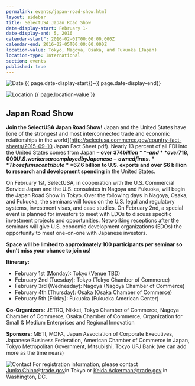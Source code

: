 ```yaml
---
permalink: events/japan-road-show.html
layout: sidebar
title: SelectUSA Japan Road Show
date-display-start: February 1-
date-display-end: 5, 2016
calendar-start": 2016-02-01T00:00:00.000Z
calendar-end: 2016-02-05T00:00:00.000Z
location-value: Tokyo, Nagoya, Osaka, and Fukuoka (Japan)
location-type: International
section: events
published: true
---
```


![Date](https://google.github.io/material-design-icons/action/svg/design/ic_event_24px.svg "Date") {{ page.date-display-start}}-{{ page.date-display-end}}

![Location](http://google.github.io/material-design-icons/social/svg/design/ic_location_city_24px.svg "Location") {{ page.location-value }}

## Japan Road Show

**Join the SelectUSA Japan Road Show!** Japan and the United States have [one of the strongest and most interconnected trade and economic relationships in the world](http://selectusa.commerce.gov/country-fact-sheets/2015-09-10 Japan Fact Sheet.pdf). Nearly 13 percent of all FDI into the United States comes from Japan – **over $374 billion** – and **over 718,000 U.S. workers are employed by Japanese-owned firms.** Those firms contribute **$67.6 billion to U.S. exports and over $6 billion to research and development spending** in the United States.  

On February 1st, SelectUSA, in cooperation with the U.S. Commercial Service Japan and the U.S. consulates in Nagoya and Fukuoka, will begin the Japan Road Show in Tokyo. Over the following days in Nagoya, Osaka, and Fukuoka, the seminars will focus on the U.S. legal and regulatory systems, investment visas, and case studies. On February 2nd, a special event is planned for investors to meet with EDOs to discuss specific investment projects and opportunities. Networking receptions after the seminars will give U.S. economic development organizations (EDOs) the opportunity to meet one-on-one with Japanese investors. 

**Space will be limited to approximately 100 participants per seminar so don’t miss your chance to join us!**

**Itinerary:** 
- February 1st (Monday): Tokyo (Venue TBD)
- February 2nd (Tuesday): Tokyo (Tokyo Chamber of Commerce)
- February 3rd (Wednesday): Nagoya (Nagoya Chamber of Commerce)
- February 4th (Thursday): Osaka (Osaka Chamber of Commerce)
- February 5th (Friday): Fukuoka (Fukuoka American Center)

**Co-Organizers:** JETRO, Nikkei, Tokyo Chamber of Commerce, Nagoya Chamber of Commerce, Osaka Chamber of Commerce, Organization for Small & Medium Enterprises and Regional Innovation

**Sponsors:** METI, MOFA, Japan Association of Corporate Executives, Japanese Business Federation, American Chamber of Commerce in Japan, Tokyo Metropolitan Government, Mitsubishi, Tokyo UFJ Bank (we can add more as the time nears)

![Contact](https://google.github.io/material-design-icons/action/svg/design/ic_question_answer_24px.svg "Contact") For registration information, please contact [Junko.Chino@trade.gov](mailto:junko.chino@trade.gov)in Tokyo or [Keida.Ackerman@trade.gov](mailto:keida.ackerman@trade.gov) in Washington, DC.

